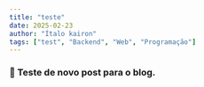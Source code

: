 ```yaml
---
title: "teste"
date: 2025-02-23
author: "Ítalo kairon"
tags: ["test", "Backend", "Web", "Programação"]
---
```



### 🚀 Teste de novo post para o blog.
